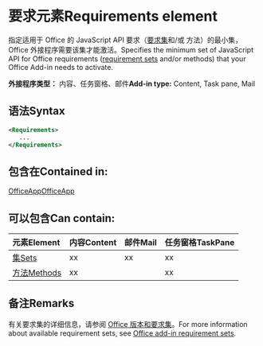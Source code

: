 # <a name="requirements-element"></a><span data-ttu-id="2427e-101">要求元素</span><span class="sxs-lookup"><span data-stu-id="2427e-101">Requirements element</span></span>

<span data-ttu-id="2427e-102">指定适用于 Office 的 JavaScript API 要求（[要求集](https://docs.microsoft.com/office/dev/add-ins/develop/office-versions-and-requirement-sets#specify-office-hosts-and-requirement-sets)和/或 方法）的最小集，Office 外接程序需要该集才能激活。</span><span class="sxs-lookup"><span data-stu-id="2427e-102">Specifies the minimum set of JavaScript API for Office requirements ([requirement sets](https://docs.microsoft.com/office/dev/add-ins/develop/office-versions-and-requirement-sets#specify-office-hosts-and-requirement-sets) and/or methods) that your Office Add-in needs to activate.</span></span>

<span data-ttu-id="2427e-103">**外接程序类型：** 内容、任务窗格、邮件</span><span class="sxs-lookup"><span data-stu-id="2427e-103">**Add-in type:** Content, Task pane, Mail</span></span>

## <a name="syntax"></a><span data-ttu-id="2427e-104">语法</span><span class="sxs-lookup"><span data-stu-id="2427e-104">Syntax</span></span>

```XML
<Requirements>
   ...
</Requirements>
```

## <a name="contained-in"></a><span data-ttu-id="2427e-105">包含在</span><span class="sxs-lookup"><span data-stu-id="2427e-105">Contained in:</span></span>

[<span data-ttu-id="2427e-106">OfficeApp</span><span class="sxs-lookup"><span data-stu-id="2427e-106">OfficeApp</span></span>](officeapp.md)

## <a name="can-contain"></a><span data-ttu-id="2427e-107">可以包含</span><span class="sxs-lookup"><span data-stu-id="2427e-107">Can contain:</span></span>

|<span data-ttu-id="2427e-108">**元素**</span><span class="sxs-lookup"><span data-stu-id="2427e-108">**Element**</span></span>|<span data-ttu-id="2427e-109">**内容**</span><span class="sxs-lookup"><span data-stu-id="2427e-109">**Content**</span></span>|<span data-ttu-id="2427e-110">**邮件**</span><span class="sxs-lookup"><span data-stu-id="2427e-110">**Mail**</span></span>|<span data-ttu-id="2427e-111">**任务窗格**</span><span class="sxs-lookup"><span data-stu-id="2427e-111">**TaskPane**</span></span>|
|:-----|:-----|:-----|:-----|
|[<span data-ttu-id="2427e-112">集</span><span class="sxs-lookup"><span data-stu-id="2427e-112">Sets</span></span>](sets.md)|<span data-ttu-id="2427e-113">x</span><span class="sxs-lookup"><span data-stu-id="2427e-113">x</span></span>|<span data-ttu-id="2427e-114">x</span><span class="sxs-lookup"><span data-stu-id="2427e-114">x</span></span>|<span data-ttu-id="2427e-115">x</span><span class="sxs-lookup"><span data-stu-id="2427e-115">x</span></span>|
|[<span data-ttu-id="2427e-116">方法</span><span class="sxs-lookup"><span data-stu-id="2427e-116">Methods</span></span>](methods.md)|<span data-ttu-id="2427e-117">x</span><span class="sxs-lookup"><span data-stu-id="2427e-117">x</span></span>||<span data-ttu-id="2427e-118">x</span><span class="sxs-lookup"><span data-stu-id="2427e-118">x</span></span>|

## <a name="remarks"></a><span data-ttu-id="2427e-119">备注</span><span class="sxs-lookup"><span data-stu-id="2427e-119">Remarks</span></span>

<span data-ttu-id="2427e-120">有关要求集的详细信息，请参阅 [Office 版本和要求集](https://docs.microsoft.com/office/dev/add-ins/develop/office-versions-and-requirement-sets)。</span><span class="sxs-lookup"><span data-stu-id="2427e-120">For more information about available requirement sets, see [Office add-in requirement sets](https://docs.microsoft.com/office/dev/add-ins/develop/office-versions-and-requirement-sets).</span></span>

